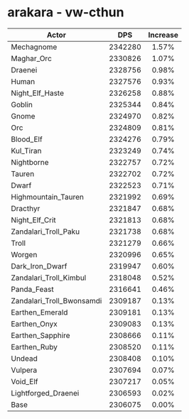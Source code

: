 # arakara - vw-cthun
| Actor | DPS | Increase |
|---|:---:|:---:|
|Mechagnome|2342280|1.57%|
|Maghar_Orc|2330826|1.07%|
|Draenei|2328756|0.98%|
|Human|2327576|0.93%|
|Night_Elf_Haste|2326258|0.88%|
|Goblin|2325344|0.84%|
|Gnome|2324970|0.82%|
|Orc|2324809|0.81%|
|Blood_Elf|2324276|0.79%|
|Kul_Tiran|2323249|0.74%|
|Nightborne|2322757|0.72%|
|Tauren|2322702|0.72%|
|Dwarf|2322523|0.71%|
|Highmountain_Tauren|2321992|0.69%|
|Dracthyr|2321847|0.68%|
|Night_Elf_Crit|2321813|0.68%|
|Zandalari_Troll_Paku|2321738|0.68%|
|Troll|2321279|0.66%|
|Worgen|2320996|0.65%|
|Dark_Iron_Dwarf|2319947|0.60%|
|Zandalari_Troll_Kimbul|2318048|0.52%|
|Panda_Feast|2316641|0.46%|
|Zandalari_Troll_Bwonsamdi|2309187|0.13%|
|Earthen_Emerald|2309181|0.13%|
|Earthen_Onyx|2309083|0.13%|
|Earthen_Sapphire|2308666|0.11%|
|Earthen_Ruby|2308520|0.11%|
|Undead|2308408|0.10%|
|Vulpera|2307694|0.07%|
|Void_Elf|2307217|0.05%|
|Lightforged_Draenei|2306593|0.02%|
|Base|2306075|0.00%|
